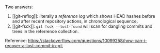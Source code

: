 Two answers:
1. [[git-reflog]]: literally a _reference log_ which shows HEAD hashes before and after recent repository actions, in chronological sequence.
2. [[git-fsck]]: `git fsck --lost-found` will scan for dangling commits and trees in the referrence collection.

Reference: https://stackoverflow.com/questions/10099258/how-can-i-recover-a-lost-commit-in-git